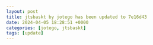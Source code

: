 ```yaml
---
layout: post
title: jtsbaskt by jotego has been updated to 7e16d43
date: 2024-04-05 18:28:51 +0000
categories: [jotego, jtsbaskt]
tags: [update]
---
```


